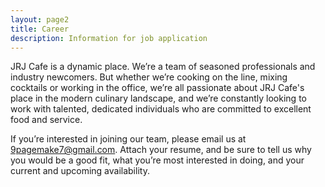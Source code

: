 ```yaml
---
layout: page2
title: Career
description: Information for job application
---
```

JRJ Cafe is a dynamic place. We’re a team of seasoned professionals and industry newcomers. But whether we’re cooking on the line, mixing cocktails or working in the office, we’re all passionate about JRJ Cafe's place in the modern culinary landscape, and we’re constantly looking to work with talented, dedicated individuals who are committed to excellent food and service.

If you’re interested in joining our team, please email us at 9pagemake7@gmail.com. Attach your resume, and be sure to tell us why you would be a good fit, what you’re most interested in doing, and your current and upcoming availability.
